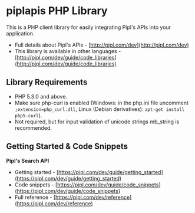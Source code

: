 piplapis PHP Library
===========================

This is a PHP client library for easily integrating Pipl's APIs into your application.

* Full details about Pipl's APIs - [http://pipl.com/dev](http://pipl.com/dev)
* This library is available in other languages - [http://pipl.com/dev/guide/code_libraries](http://pipl.com/dev/guide/code_libraries)

Library Requirements
--------------------

* PHP 5.3.0 and above.
* Make sure php-curl is enabled (Windows: in the php.ini file uncomment `;extension=php_curl.dll`, Linux (Debian derivatives): `apt-get install php5-curl`).
* Not required, but for input validation of unicode strings mb_string is recommended.

Getting Started & Code Snippets
-------------------------------

**Pipl's Search API**
* Getting started - [https://pipl.com/dev/guide/getting_started](https://pipl.com/dev/guide/getting_started)
* Code snippets - [https://pipl.com/dev/guide/code_snippets](https://pipl.com/dev/guide/code_snippets)
* Full reference - [https://pipl.com/dev/reference](https://pipl.com/dev/reference)